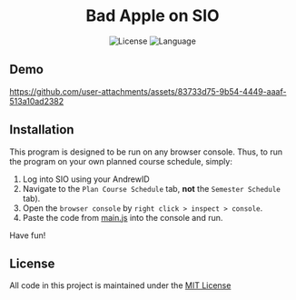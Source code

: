 <div align='center'>
	<h1 align='center'>Bad Apple on SIO</h1>
	<img
	    src="https://img.shields.io/github/license/vincent-qc/sio-bad-apple?style=for-the-badge"
	    alt="License"
	/>
  <img
    src="https://img.shields.io/github/languages/top/vincent-qc/sio-bad-apple.svg?style=for-the-badge&color=yellow"
    alt="Language"
  />
</div>

## Demo
https://github.com/user-attachments/assets/83733d75-9b54-4449-aaaf-513a10ad2382

## Installation
This program is designed to be run on any browser console. Thus, to run the program on your own planned course schedule, simply:
1. Log into SIO using your AndrewID
2. Navigate to the `Plan Course Schedule` tab, **not** the `Semester Schedule` tab).
3. Open the `browser console` by `right click > inspect > console`.
4. Paste the code from [main.js](./main.js) into the console and run.

Have fun!

## License
All code in this project is maintained under the [MIT License](./LICENSE)
